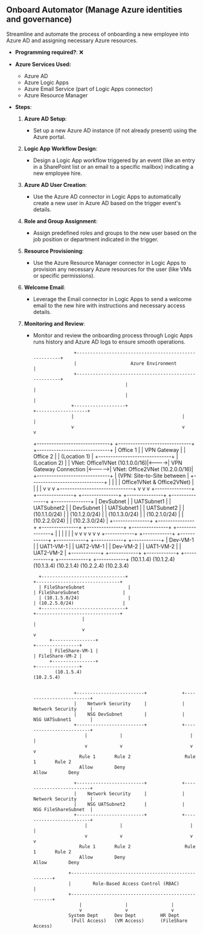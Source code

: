 ## Onboard Automator (Manage Azure identities and governance)
Streamline and automate the process of onboarding a new employee into Azure AD and assigning necessary Azure resources.

- **Programming required?**: ❌
- **Azure Services Used:**
  - Azure AD
  - Azure Logic Apps
  - Azure Email Service (part of Logic Apps connector)
  - Azure Resource Manager
  
- **Steps**:
   1. **Azure AD Setup**:
        - Set up a new Azure AD instance (if not already present) using the Azure portal.
   
   2. **Logic App Workflow Design**:
        - Design a Logic App workflow triggered by an event (like an entry in a SharePoint list or an email to a specific mailbox) indicating a new employee hire.
   
   3. **Azure AD User Creation**:
        - Use the Azure AD connector in Logic Apps to automatically create a new user in Azure AD based on the trigger event's details.
   
   4. **Role and Group Assignment**:
        - Assign predefined roles and groups to the new user based on the job position or department indicated in the trigger.
   
   5. **Resource Provisioning**:
        - Use the Azure Resource Manager connector in Logic Apps to provision any necessary Azure resources for the user (like VMs or specific permissions).
   
   6. **Welcome Email**:
        - Leverage the Email connector in Logic Apps to send a welcome email to the new hire with instructions and necessary access details.
   
   7. **Monitoring and Review**:
        - Monitor and review the onboarding process through Logic Apps runs history and Azure AD logs to ensure smooth operations.
     
                             +------------------------------------------------------+
                             |                    Azure Environment                  |
                             +------------------------------------------------------+
                                                |                         |
                                                |                         |
                            +-------------------+                         +-------------------+
                            |                                        |                      |
                            v                                        v                      v
            +------------------------------+       +------------------------------+       +------------------------------+
            |          Office 1             |       |          VPN Gateway         |       |          Office 2             |
            |       (Location 1)            |       +------------------------------+       |       (Location 2)            |
            |  VNet: Office1VNet (10.1.0.0/16)|<---->|     VPN Gateway Connection   |<----->|  VNet: Office2VNet (10.2.0.0/16)|
            +------------------------------+       | (VPN: Site-to-Site between    |       +------------------------------+
                |          |          |            |    Office1VNet & Office2VNet) |            |          |          |
                v          v          v            +------------------------------+            v          v          v
    +---------------+ +---------------+ +---------------+                                      +---------------+ +---------------+ +---------------+
    | DevSubnet     | | UATSubnet1    | | UATSubnet2    |                                      | DevSubnet     | | UATSubnet1    | | UATSubnet2    |
    | (10.1.1.0/24) | | (10.1.2.0/24) | | (10.1.3.0/24) |                                      | (10.2.1.0/24) | | (10.2.2.0/24) | | (10.2.3.0/24) |
    +---------------+ +---------------+ +---------------+                                      +---------------+ +---------------+ +---------------+
          |               |               |                                                       |               |               |
          v               v               v                                                       v               v               v
    +------------+   +------------+   +------------+                                         +------------+   +------------+   +------------+
    | Dev-VM-1   |   | UAT1-VM-1  |   | UAT2-VM-1  |                                         | Dev-VM-2   |   | UAT1-VM-2  |   | UAT2-VM-2  |
    +------------+   +------------+   +------------+                                         +------------+   +------------+   +------------+
      (10.1.1.4)       (10.1.2.4)       (10.1.3.4)                                             (10.2.1.4)       (10.2.2.4)       (10.2.3.4)

                +-------------------------------+                                    +-------------------------------+
                | FileShareSubnet                |                                    | FileShareSubnet                |
                | (10.1.5.0/24)                  |                                    | (10.2.5.0/24)                  |
                +-------------------------------+                                    +-------------------------------+
                                |                                                                  |
                                v                                                                  v
                    +----------------+                                                    +----------------+
                    | FileShare-VM-1 |                                                    | FileShare-VM-2 |
                    +----------------+                                                    +----------------+
                      (10.1.5.4)                                                            (10.2.5.4)


                             +-------------------------+             +-------------------------+
                             |    Network Security     |             |    Network Security     |
                             |    NSG DevSubnet        |             |    NSG UATSubnet1       |
                             +-------------------------+             +-------------------------+
                                 |            |                         |            |
                                 v            v                         v            v
                               Rule 1       Rule 2                    Rule 1       Rule 2
                               Allow        Deny                      Allow        Deny

                             +-------------------------+             +-------------------------+
                             |    Network Security     |             |    Network Security     |
                             |    NSG UATSubnet2       |             |    NSG FileShareSubnet  |
                             +-------------------------+             +-------------------------+
                                 |            |                         |            |
                                 v            v                         v            v
                               Rule 1       Rule 2                    Rule 1       Rule 2
                               Allow        Deny                      Allow        Deny

                           +-----------------------------------------------------+
                           |        Role-Based Access Control (RBAC)            |
                           +-----------------------------------------------------+
                               |                |                |
                               v                v                v
                           System Dept      Dev Dept         HR Dept
                            (Full Access)   (VM Access)      (FileShare Access)
